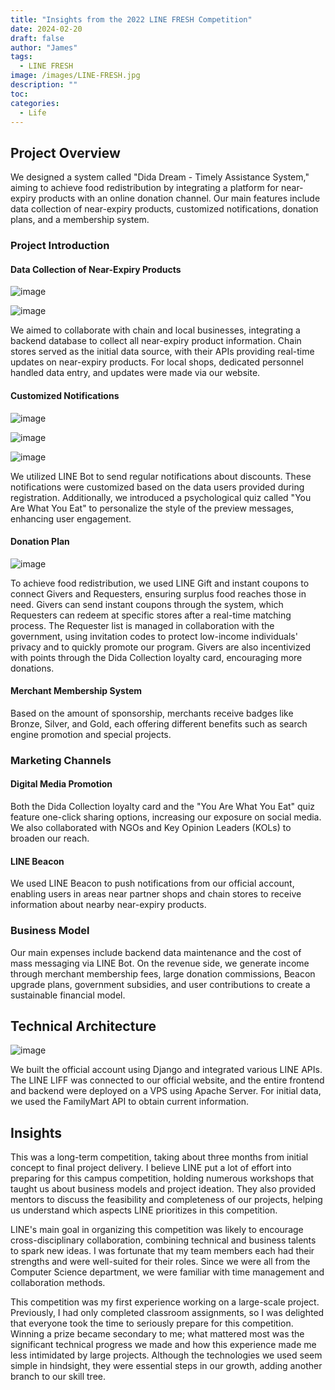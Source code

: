 ```yaml
---
title: "Insights from the 2022 LINE FRESH Competition"
date: 2024-02-20
draft: false
author: "James"
tags:
  - LINE FRESH
image: /images/LINE-FRESH.jpg
description: ""
toc: 
categories:
  - Life
---
```


## **Project Overview**

We designed a system called "Dida Dream - Timely Assistance System," aiming to achieve food redistribution by integrating a platform for near-expiry products with an online donation channel. Our main features include data collection of near-expiry products, customized notifications, donation plans, and a membership system.

### **Project Introduction**

#### **Data Collection of Near-Expiry Products**

![image](/images/posts/2022-line-fresh/data-collection-1.png)

![image](/images/posts/2022-line-fresh/data-collection-2.png)

We aimed to collaborate with chain and local businesses, integrating a backend database to collect all near-expiry product information. Chain stores served as the initial data source, with their APIs providing real-time updates on near-expiry products. For local shops, dedicated personnel handled data entry, and updates were made via our website.

#### **Customized Notifications**

![image](/images/posts/2022-line-fresh/customized-push-message-1.png)

![image](/images/posts/2022-line-fresh/customized-push-message-2.png)

![image](/images/posts/2022-line-fresh/customized-push-message-3.png)

We utilized LINE Bot to send regular notifications about discounts. These notifications were customized based on the data users provided during registration. Additionally, we introduced a psychological quiz called "You Are What You Eat" to personalize the style of the preview messages, enhancing user engagement.

#### **Donation Plan**

![image](/images/posts/2022-line-fresh/donate.png)

To achieve food redistribution, we used LINE Gift and instant coupons to connect Givers and Requesters, ensuring surplus food reaches those in need. Givers can send instant coupons through the system, which Requesters can redeem at specific stores after a real-time matching process. The Requester list is managed in collaboration with the government, using invitation codes to protect low-income individuals' privacy and to quickly promote our program. Givers are also incentivized with points through the Dida Collection loyalty card, encouraging more donations.

#### **Merchant Membership System**

Based on the amount of sponsorship, merchants receive badges like Bronze, Silver, and Gold, each offering different benefits such as search engine promotion and special projects.

### **Marketing Channels**

#### **Digital Media Promotion**

Both the Dida Collection loyalty card and the "You Are What You Eat" quiz feature one-click sharing options, increasing our exposure on social media. We also collaborated with NGOs and Key Opinion Leaders (KOLs) to broaden our reach.

#### **LINE Beacon**

We used LINE Beacon to push notifications from our official account, enabling users in areas near partner shops and chain stores to receive information about nearby near-expiry products.

### **Business Model**

Our main expenses include backend data maintenance and the cost of mass messaging via LINE Bot. On the revenue side, we generate income through merchant membership fees, large donation commissions, Beacon upgrade plans, government subsidies, and user contributions to create a sustainable financial model.

## **Technical Architecture**

![image](/images/posts/2022-line-fresh/techniques.jpg)

We built the official account using Django and integrated various LINE APIs. The LINE LIFF was connected to our official website, and the entire frontend and backend were deployed on a VPS using Apache Server. For initial data, we used the FamilyMart API to obtain current information.

## **Insights**

This was a long-term competition, taking about three months from initial concept to final project delivery. I believe LINE put a lot of effort into preparing for this campus competition, holding numerous workshops that taught us about business models and project ideation. They also provided mentors to discuss the feasibility and completeness of our projects, helping us understand which aspects LINE prioritizes in this competition.

LINE's main goal in organizing this competition was likely to encourage cross-disciplinary collaboration, combining technical and business talents to spark new ideas. I was fortunate that my team members each had their strengths and were well-suited for their roles. Since we were all from the Computer Science department, we were familiar with time management and collaboration methods.

This competition was my first experience working on a large-scale project. Previously, I had only completed classroom assignments, so I was delighted that everyone took the time to seriously prepare for this competition. Winning a prize became secondary to me; what mattered most was the significant technical progress we made and how this experience made me less intimidated by large projects. Although the technologies we used seem simple in hindsight, they were essential steps in our growth, adding another branch to our skill tree.